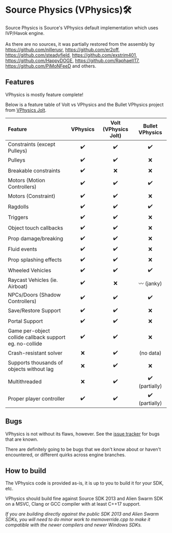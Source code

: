 # Source Physics (VPhysics)🛠️ 

Source Physics is Source's VPhysics default implementation which uses IVP/Havok engine.<br><br>
As there are no sources, it was partially restored from the assembly by https://github.com/nillerusr,
https://github.com/er2off, https://github.com/steadyfield, https://github.com/exstrim401,
https://github.com/HappyDOGE, https://github.com/RaphaelIT7, https://github.com/PiMoNFeeD and others.

## Features

VPhysics is mostly feature complete!

Below is a feature table of Volt vs VPhysics and the Bullet VPhysics project from [VPhysics Jolt](https://github.com/misyltoad/VPhysics-Jolt/blob/main/README.md).

| Feature       | VPhysics | Volt (VPhysics Jolt) | Bullet VPhysics |
|:--------------|:--------:|:-------------:|:---------------:|
| Constraints (except Pulleys)                                  | ✔️ | ✔️ | ✔️ |
| Pulleys                                                       | ✔️ | ✔️ | ❌ |
| Breakable constraints                                         | ✔️ | ❌ | ❌ |
| Motors (Motion Controllers)                                   | ✔️ | ✔️ | ✔️ |
| Motors (Constraint)                                           | ✔️ | ✔️ | ❌ |
| Ragdolls                                                      | ✔️ | ✔️ | ✔️ |
| Triggers                                                      | ✔️ | ✔️ | ❌ |
| Object touch callbacks                                        | ✔️ | ✔️ | ❌ |
| Prop damage/breaking                                          | ✔️ | ✔️ | ❌ |
| Fluid events                                                  | ✔️ | ✔️ | ❌ |
| Prop splashing effects                                        | ✔️ | ✔️ | ❌ |
| Wheeled Vehicles                                              | ✔️ | ✔️ | ✔️ |
| Raycast Vehicles (ie. Airboat)                                | ✔️ | ❌ | 〰️ (janky) |
| NPCs/Doors (Shadow Controllers)                               | ✔️ | ✔️ | ✔️ |
| Save/Restore Support                                          | ✔️ | ✔️ | ❌ |
| Portal Support                                                | ✔️ | ✔️ | ❌ |
| Game per-object collide callback support<br>eg. no-collide    | ✔️ | ✔️ | ❌ |
| Crash-resistant solver                                        | ❌ | ✔️ | (no data) |
| Supports thousands of objects without lag                     | ❌ | ✔️ | ❌ |
| Multithreaded                                                 | ❌ | ✔️ | ✔️ (partially) |
| Proper player controller                                      | ✔️ | ✔️ | ✔️ (partially) |

## Bugs

VPhysics is not without its flaws, however. See the [issue tracker](https://github.com/Source-Authors/source-physics/issues) for bugs that are known.

There are definitely going to be bugs that we don't know about or haven't encountered, or different quirks across engine branches.

## How to build

The VPhysics code is provided as-is, it is up to you to build it for your SDK, etc.

VPhysics should build fine against Source SDK 2013 and Alien Swarm SDK on a MSVC, Clang or GCC compiler with at least C++17 support.

*If you are building directly against the public SDK 2013 and Alien Swarm SDKs, you will need to do minor work to memoverride.cpp to make it compatible with the newer compilers and newer Windows SDKs.*

